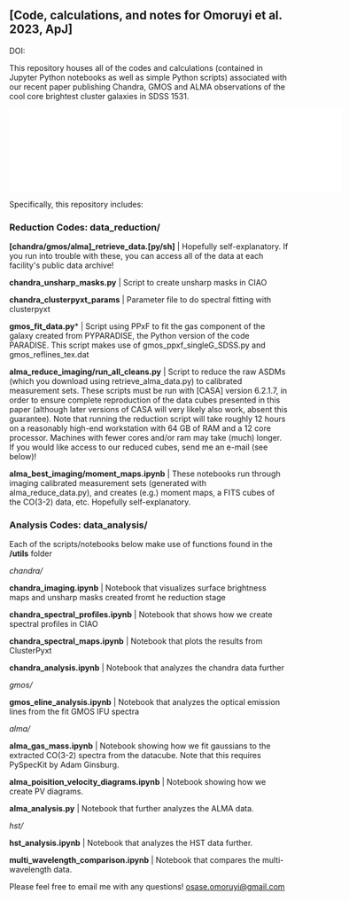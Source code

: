 ## [Code, calculations, and notes for Omoruyi et al. 2023, ApJ]

DOI:

This repository houses all of the codes and calculations (contained in Jupyter Python notebooks as well as simple Python scripts) associated with our recent paper publishing Chandra, GMOS and ALMA observations of the cool core brightest cluster galaxies in SDSS 1531.

<embed src="sdss_1531_summary.pdf" type="application/pdf" alt="The most beautiful galaxy cluster in the Universe: SDSS 1531 :)" width="600">


Specifically, this repository includes:

### Reduction Codes: data_reduction/

**[chandra/gmos/alma]_retrieve_data.[py/sh]** | Hopefully self-explanatory. If you run into trouble with these, you can access all of the data at each facility's public data archive!


**chandra_unsharp_masks.py** | Script to create unsharp masks in CIAO

**chandra_clusterpyxt_params** | Parameter file to do spectral fitting with clusterpyxt

**gmos_fit_data.py*** | Script using PPxF to fit the gas component of the galaxy created from PYPARADISE, the Python version of the code PARADISE. This script makes use of gmos_ppxf_singleG_SDSS.py and gmos_reflines_tex.dat

**alma_reduce_imaging/run_all_cleans.py** | Script to reduce the raw ASDMs (which you download using retrieve_alma_data.py) to calibrated measurement sets. These scripts must be run with [CASA] version 6.2.1.7, in order to ensure complete reproduction of the data cubes presented in this paper (although later versions of CASA will very likely also work, absent this guarantee). Note that running the reduction script will take roughly 12 hours on a reasonably high-end workstation with 64 GB of RAM and a 12 core processor. Machines with fewer cores and/or ram may take (much) longer. If you would like access to our reduced cubes, send me an e-mail (see below)!

**alma_best_imaging/moment_maps.ipynb** | These notebooks run through imaging calibrated measurement sets (generated with alma_reduce_data.py), and creates (e.g.) moment maps, a FITS cubes of the CO(3-2) data, etc. Hopefully self-explanatory.


### Analysis Codes: data_analysis/

Each of the scripts/notebooks below make use of functions found in the **/utils** folder

*chandra/*

**chandra_imaging.ipynb** | Notebook that visualizes surface brightness maps and unsharp masks created fromt he reduction stage 

**chandra_spectral_profiles.ipynb** | Notebook that shows how we create spectral profiles in CIAO

**chandra_spectral_maps.ipynb** | Notebook that plots the results from ClusterPyxt

**chandra_analysis.ipynb** | Notebook that analyzes the chandra data further

*gmos/*

**gmos_eline_analysis.ipynb** | Notebook that analyzes the optical emission lines from the fit GMOS IFU spectra

*alma/*

**alma_gas_mass.ipynb** | Notebook showing how we fit gaussians to the extracted CO(3-2) spectra from the datacube. Note that this requires PySpecKit by Adam Ginsburg. 

**alma_poisition_velocity_diagrams.ipynb** | Notebook showing how we create PV diagrams. 

**alma_analysis.py** | Notebook that further analyzes the ALMA data. 

*hst/*

**hst_analysis.ipynb** | Notebook that analyzes the HST data further. 


**multi_wavelength_comparison.ipynb** | Notebook that compares the multi-wavelength data.

Please feel free to email me with any questions! osase.omoruyi@gmail.com